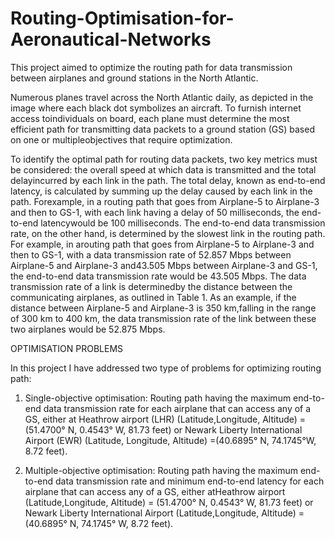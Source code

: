 # Routing-Optimisation-for-Aeronautical-Networks
This project aimed to optimize the routing path for data transmission between airplanes and ground stations in the North Atlantic.

Numerous planes travel across the North Atlantic daily, as depicted in the image where each black dot symbolizes an aircraft. To furnish internet access toindividuals on board, each plane must determine the most efficient path for transmitting data packets to a ground station (GS) based on one or multipleobjectives that require optimization.

To identify the optimal path for routing data packets, two key metrics must be considered: the overall speed at which data is transmitted and the total delayincurred by each link in the path. The total delay, known as end-to-end latency, is calculated by summing up the delay caused by each link in the path. Forexample, in a routing path that goes from Airplane-5 to Airplane-3 and then to GS-1, with each link having a delay of 50 milliseconds, the end-to-end latencywould be 100 milliseconds. The end-to-end data transmission rate, on the other hand, is determined by the slowest link in the routing path. For example, in arouting path that goes from Airplane-5 to Airplane-3 and then to GS-1, with a data transmission rate of 52.857 Mbps between Airplane-5 and Airplane-3 and43.505 Mbps between Airplane-3 and GS-1, the end-to-end data transmission rate would be 43.505 Mbps. The data transmission rate of a link is determinedby the distance between the communicating airplanes, as outlined in Table 1. As an example, if the distance between Airplane-5 and Airplane-3 is 350 km,falling in the range of 300 km to 400 km, the data transmission rate of the link between these two airplanes would be 52.875 Mbps.

OPTIMISATION PROBLEMS

In this project I have addressed two type of problems for optimizing routing path:

1. Single-objective optimisation:
Routing path having the maximum end-to-end data transmission rate for each airplane that can access any of a GS, either at Heathrow airport (LHR) (Latitude,Longitude, Altitude) = (51.4700° N, 0.4543° W, 81.73 feet) or Newark Liberty International Airport (EWR) (Latitude, Longitude, Altitude) =(40.6895° N, 74.1745°W, 8.72 feet).

2. Multiple-objective optimisation:
Routing path having the maximum end-to-end data transmission rate and minimum end-to-end latency for each airplane that can access any of a GS, either atHeathrow airport (Latitude,Longitude, Altitude) = (51.4700° N, 0.4543° W, 81.73 feet) or Newark Liberty International Airport (Latitude,Longitude, Altitude) =(40.6895° N, 74.1745° W, 8.72 feet).
